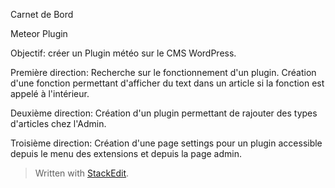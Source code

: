 
Carnet de Bord

Meteor Plugin

Objectif: créer un Plugin météo sur le CMS WordPress.

Première direction:
	Recherche sur le fonctionnement d'un plugin. Création d'une fonction 					permettant d'afficher du text dans un article si la fonction est appelé à l'intérieur.

Deuxième direction:
	Création d'un plugin permettant de rajouter des types d'articles chez l'Admin.

Troisième direction:
	Création d'une page settings pour un plugin accessible depuis le menu des extensions et depuis la page admin.

> Written with [StackEdit](https://stackedit.io/).
<!--stackedit_data:
eyJoaXN0b3J5IjpbMjkyNDE0OTk2LC0xMjM5MjIzNjldfQ==
-->